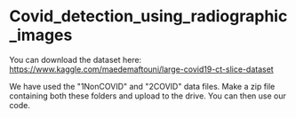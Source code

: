 # Covid_detection_using_radiographic_images

You can download the dataset here:
https://www.kaggle.com/maedemaftouni/large-covid19-ct-slice-dataset

We have used the "1NonCOVID" and "2COVID" data files. Make a zip file containing both these folders and upload to the drive. You can then use our code.


